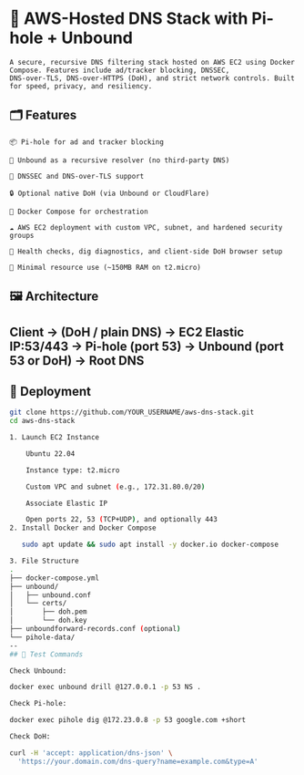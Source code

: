 # 🔐 AWS-Hosted DNS Stack with Pi-hole + Unbound

    A secure, recursive DNS filtering stack hosted on AWS EC2 using Docker Compose. Features include ad/tracker blocking, DNSSEC, 
    DNS-over-TLS, DNS-over-HTTPS (DoH), and strict network controls. Built for speed, privacy, and resiliency.

## 🗂️ Features

    📦 Pi-hole for ad and tracker blocking

    🔁 Unbound as a recursive resolver (no third-party DNS)

    🔐 DNSSEC and DNS-over-TLS support

    🔒 Optional native DoH (via Unbound or CloudFlare)

    🧩 Docker Compose for orchestration

    ☁️ AWS EC2 deployment with custom VPC, subnet, and hardened security groups

    🧪 Health checks, dig diagnostics, and client-side DoH browser setup

    🎯 Minimal resource use (~150MB RAM on t2.micro)

## 🖼️ Architecture

Client → (DoH / plain DNS) → EC2 Elastic IP:53/443
          → Pi-hole (port 53) → Unbound (port 53 or DoH) → Root DNS
---

## 🚀 Deployment

```bash
git clone https://github.com/YOUR_USERNAME/aws-dns-stack.git
cd aws-dns-stack

1. Launch EC2 Instance

    Ubuntu 22.04

    Instance type: t2.micro

    Custom VPC and subnet (e.g., 172.31.80.0/20)

    Associate Elastic IP

    Open ports 22, 53 (TCP+UDP), and optionally 443
2. Install Docker and Docker Compose

   sudo apt update && sudo apt install -y docker.io docker-compose

3. File Structure
.
├── docker-compose.yml
├── unbound/
│   ├── unbound.conf
│   └── certs/
│       ├── doh.pem
│       └── doh.key
├── unboundforward-records.conf (optional)
└── pihole-data/
--
## 🧪 Test Commands

Check Unbound:

docker exec unbound drill @127.0.0.1 -p 53 NS .

Check Pi-hole:

docker exec pihole dig @172.23.0.8 -p 53 google.com +short

Check DoH:

curl -H 'accept: application/dns-json' \
  'https://your.domain.com/dns-query?name=example.com&type=A'


